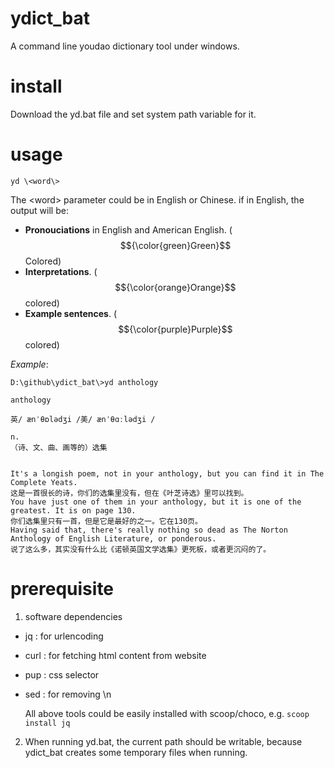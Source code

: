 # ydict_bat
A command line youdao dictionary tool under windows.

# install
Download the yd.bat file and set system path variable for it.

# usage
`yd \<word\>`

The \<word\> parameter could be in English or Chinese.
if in English, the output will be:

- <b>Pronouciations</b> in English and American English. ($${\color{green}Green}$$ Colored)
- <b>Interpretations</b>. ($${\color{orange}Orange}$$  colored)
- <b>Example sentences</b>. ($${\color{purple}Purple}$$  colored)  

*Example*:

```
D:\github\ydict_bat\>yd anthology

anthology

英/ ænˈθɒlədʒi /美/ ænˈθɑːlədʒi /

n.
（诗、文、曲、画等的）选集


It's a longish poem, not in your anthology, but you can find it in The Complete Yeats.
这是一首很长的诗，你们的选集里没有，但在《叶芝诗选》里可以找到。
You have just one of them in your anthology, but it is one of the greatest. It is on page 130.
你们选集里只有一首，但是它是最好的之一。它在130页。
Having said that, there's really nothing so dead as The Norton Anthology of English Literature, or ponderous.
说了这么多，其实没有什么比《诺顿英国文学选集》更死板，或者更沉闷的了。
```

# prerequisite
1. software dependencies
- jq : for urlencoding
- curl : for fetching html content from website
- pup : css selector
- sed : for removing \n<br />

  All above tools could be easily installed with scoop/choco, e.g. `scoop install jq`

2. When running yd.bat, the current path should be writable, because ydict_bat creates some temporary files when running.
